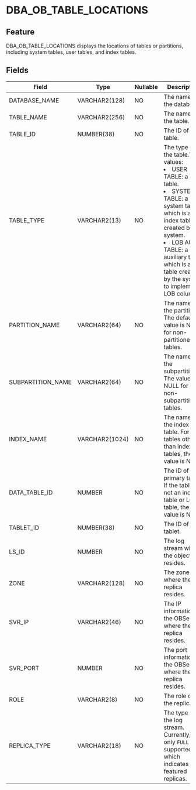 # DBA_OB_TABLE_LOCATIONS
## Feature
DBA_OB_TABLE_LOCATIONS displays the locations of tables or partitions, including system tables, user tables, and index tables.
## Fields

| Field | Type | Nullable | Description |
| --- | --- | --- | --- |
| DATABASE_NAME | VARCHAR2(128) | NO | The name of the database. |
| TABLE_NAME | VARCHAR2(256) | NO | The name of the table. |
| TABLE_ID | NUMBER(38) | NO | The ID of the table. |
| TABLE_TYPE | VARCHAR2(13) | NO | The type of the table.Valid values:<li>USER TABLE: a user table.<li>SYSTEM TABLE: a system table, which is an index table created by the system.<li>LOB AUX TABLE: a LOB auxiliary table, which is a table created by the system to implement LOB columns. |
| PARTITION_NAME | VARCHAR2(64) | NO | The name of the partition. The default value is NULL for non-partitioned tables. |
| SUBPARTITION_NAME | VARCHAR2(64) | NO | The name of the subpartition. The value is NULL for non-subpartitioned tables. |
| INDEX_NAME | VARCHAR2(1024) | NO | The name of the index table. For tables other than index tables, the value is NULL. |
| DATA_TABLE_ID | NUMBER | NO | The ID of the primary table. If the table is not an index table or LOB table, the value is NULL. |
| TABLET_ID | NUMBER(38) | NO | The ID of the tablet. |
| LS_ID | NUMBER | NO | The log stream where the object resides. |
| ZONE | VARCHAR2(128) | NO | The zone where the replica resides. |
| SVR_IP | VARCHAR2(46) | NO | The IP information of the OBServer where the replica resides. |
| SVR_PORT | NUMBER | NO | The port information of the OBServer where the replica resides. |
| ROLE | VARCHAR2(8) | NO | The role of the replica. |
| REPLICA_TYPE | VARCHAR2(18) | NO | The type of the log stream. Currently, only `FULL` is supported, which indicates full-featured replicas. |

